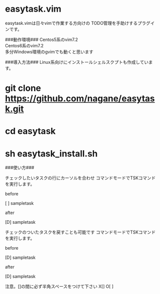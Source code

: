 easytask.vim
============
easytask.vimは日々vimで作業する方向けの 
TODO管理を手助けするプラグインです。

###動作環境###
Centos5系のvim7.2  
Centos6系のvim7.2  
多分Windows環境のgvimでも動くと思います  

###導入方法###
Linux系向けにインストールシェルスクプトも作成しています。

# git clone https://github.com/nagane/easytask.git

# cd easytask

# sh easytask_install.sh


###使い方###

チェックしたいタスクの行にカーソルを合わせ
コマンドモードでTSKコマンドを実行します。

before

[ ] sampletask

after

[D] sampletask <execute time>

チェックのついたタスクを戻すことも可能です
コマンドモードでTSKコマンドを実行します。

before

[D] sampletask <execute time>

after

[D] sampletask <execute time>

注意。[]の間に必ず半角スペースをつけて下さい
X[]
O[ ]
